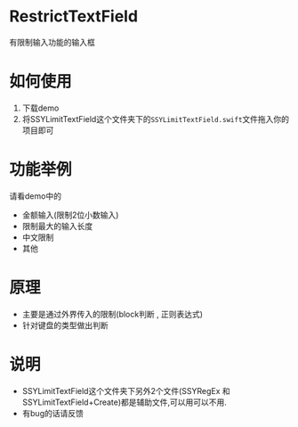 # RestrictTextField
有限制输入功能的输入框

# 如何使用
1. 下载demo
2. 将SSYLimitTextField这个文件夹下的`SSYLimitTextField.swift`文件拖入你的项目即可

# 功能举例
请看demo中的
- 金额输入(限制2位小数输入)
- 限制最大的输入长度
- 中文限制
- 其他

# 原理
- 主要是通过外界传入的限制(block判断 , 正则表达式)
- 针对键盘的类型做出判断

# 说明
- SSYLimitTextField这个文件夹下另外2个文件(SSYRegEx 和 SSYLimitTextField+Create)都是辅助文件,可以用可以不用.
- 有bug的话请反馈
